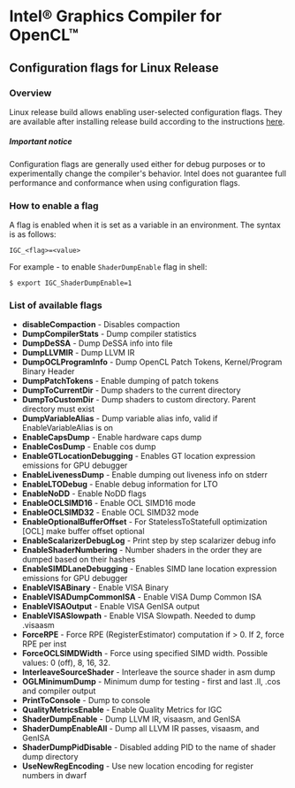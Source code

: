 # Intel&reg; Graphics Compiler for OpenCL&trade;

## Configuration flags for Linux Release

### Overview

Linux release build allows enabling user-selected configuration flags. They are available after installing release build according to the instructions [here](https://github.com/intel/intel-graphics-compiler/blob/master/documentation/build_ubuntu.md).

##### Important notice

Configuration flags are generally used either for debug purposes or to experimentally change the compiler's behavior. Intel does not guarantee full performance and conformance when using configuration flags.

### How to enable a flag

A flag is enabled when it is set as a variable in an environment.
The syntax is as follows:

```shell
IGC_<flag>=<value>
```
For example - to enable `ShaderDumpEnable` flag in shell:

```shell
$ export IGC_ShaderDumpEnable=1
```

### List of available flags
- **disableCompaction** - Disables compaction
- **DumpCompilerStats** - Dump compiler statistics
- **DumpDeSSA** - Dump DeSSA info into file
- **DumpLLVMIR** - Dump LLVM IR
- **DumpOCLProgramInfo** - Dump OpenCL Patch Tokens, Kernel/Program Binary Header
- **DumpPatchTokens** - Enable dumping of patch tokens
- **DumpToCurrentDir** - Dump shaders to the current directory
- **DumpToCustomDir** - Dump shaders to custom directory. Parent directory must exist
- **DumpVariableAlias** - Dump variable alias info, valid if EnableVariableAlias is on
- **EnableCapsDump** - Enable hardware caps dump
- **EnableCosDump** - Enable cos dump
- **EnableGTLocationDebugging** - Enables GT location expression emissions for GPU debugger
- **EnableLivenessDump** - Enable dumping out liveness info on stderr
- **EnableLTODebug** - Enable debug information for LTO
- **EnableNoDD** - Enable NoDD flags
- **EnableOCLSIMD16** - Enable OCL SIMD16 mode
- **EnableOCLSIMD32** - Enable OCL SIMD32 mode
- **EnableOptionalBufferOffset** - For StatelessToStatefull optimization [OCL] make buffer offset optional
- **EnableScalarizerDebugLog** - Print step by step scalarizer debug info
- **EnableShaderNumbering** - Number shaders in the order they are dumped based on their hashes
- **EnableSIMDLaneDebugging** - Enables SIMD lane location expression emissions for GPU debugger
- **EnableVISABinary** - Enable VISA Binary
- **EnableVISADumpCommonISA** - Enable VISA Dump Common ISA
- **EnableVISAOutput** - Enable VISA GenISA output
- **EnableVISASlowpath** - Enable VISA Slowpath. Needed to dump .visaasm
- **ForceRPE** - Force RPE (RegisterEstimator) computation if > 0. If 2, force RPE per inst
- **ForceOCLSIMDWidth** - Force using specified SIMD width. Possible values: 0 (off), 8, 16, 32.
- **InterleaveSourceShader** - Interleave the source shader in asm dump
- **OGLMinimumDump** - Minimum dump for testing - first and last .ll, .cos and compiler output
- **PrintToConsole** - Dump to console
- **QualityMetricsEnable** - Enable Quality Metrics for IGC
- **ShaderDumpEnable** - Dump LLVM IR, visaasm, and GenISA
- **ShaderDumpEnableAll** - Dump all LLVM IR passes, visaasm, and GenISA
- **ShaderDumpPidDisable** - Disabled adding PID to the name of shader dump directory
- **UseNewRegEncoding** - Use new location encoding for register numbers in dwarf
